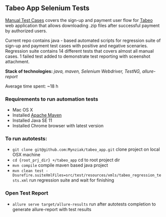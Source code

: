 ## Tabeo App Selenium Tests

[Manual Test Cases](https://docs.google.com/document/d/1zsMuGfmutuWqNOJcDFVWDsHQwtGffO0G1CjPKU0yhtw/edit?usp=sharing) covers the sign-up and payment user flow for [Tabeo](https://qa-challenge-tabeo.vercel.app/) web application that allows downloading .zip files after successful payment by authorized users.


Current repo contains java - based automated scripts for regression suite of sign-up and payment test cases with positive and negative scenaries.
Regression suite contains 14 different tests that covers almost all manual cases.
1 failed test added to demonstrate test reporting with sceenshot attachment.

**Stack of technologies:** *java, maven, Selenium Webdriver, TestNG, allure-report*

Average time spent: ~18 h

### Requirements to run automation tests
* Mac OS X
* Installed [Apache Maven](https://maven.apache.org/install.html)
* Installed Java SE 11
* Installed Chrome browser with latest version

### To run autotests:
* `git clone git@github.com:Mynziak/tabeo_app.git`  clone project on local OSX machine
* `cd {root_prj_dir} +/tabeo_app` cd to root project dir
* `mvn compile` compile maven based java project
* `mvn clean test -Dsurefire.suiteXmlFiles=src/test/resources/xmls/tabeo_regression_tests.xml` run regression suite and wait for finishing

### Open Test Report
* `allure serve target/allure-results` run after autotests completion to generate allure-report with test results

